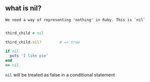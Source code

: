 
## what is nil?
    We need a way of representing 'nothing' in Ruby. This is `nil` 

```ruby

third_child = nil

third_child.nil?        # => true

if nil
  puts 'I like pie'
end
=> nil

```
`nil` will be treated as false in a conditional statement





